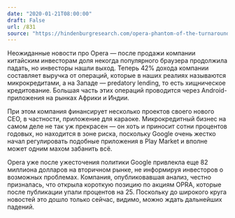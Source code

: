 ```yaml
---
date: "2020-01-21T08:00:00"
draft: False
url: /831
source: "https://hindenburgresearch.com/opera-phantom-of-the-turnaround/"
---
```


Неожиданные новости про Opera — после продажи компании китайским инвесторам доля некогда популярного браузера продолжила падать, но инвесторы нашли выход. Теперь 42% дохода компании составляет выручка от операций, которые в наших реалиях называются микрокредитами, а на Западе — predatory lending, то есть хищническое кредитование. Большая часть этих операций проводится через Android-приложения на рынках Африки и Индии. 

При этом компания финансирует несколько проектов своего нового CEO, в частности, приложение для караоке. Микрокредитный бизнес на самом деле не так уж прекрасен — он хоть и приносит сотни процентов годовых, но находится в зоне риска, поскольку Google очень жестко начал регулировать подобные приложения в Play Market и вполне может одним махом забанить всё. 

Opera уже после ужесточения политики Google привлекла еще 82 миллиона долларов на вторичном рынке, не информируя инвесторов о возможных проблемах. Компания, опубликовавшая анализ, честно призналась, что открыла короткую позицию по акциям OPRA, которые после публикации упали процентов на 25. Поскольку до широкого круга новостей это дошло только сейчас, видимо, можно ждать дальнейших падений.
